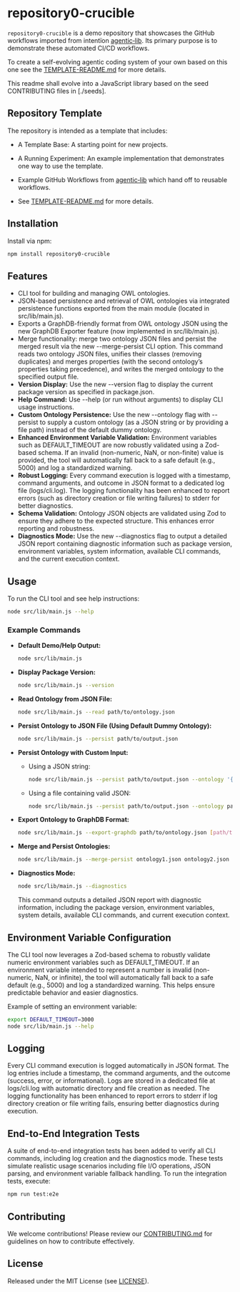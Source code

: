 # repository0-crucible

`repository0-crucible` is a demo repository that showcases the GitHub workflows imported from intentïon [agentic‑lib](https://github.com/xn-intenton-z2a/agentic-lib). Its primary purpose is to demonstrate these automated CI/CD workflows.

To create a self-evolving agentic coding system of your own based on this one see the [TEMPLATE-README.md](./TEMPLATE-README.md) for more details.

This readme shall evolve into a JavaScript library based on the seed CONTRIBUTING files in [./seeds].

## Repository Template

The repository is intended as a template that includes:
* A Template Base: A starting point for new projects.
* A Running Experiment: An example implementation that demonstrates one way to use the template.
* Example GitHub Workflows from [agentic‑lib](https://github.com/xn-intenton-z2a/agentic-lib) which hand off to reusable workflows.

* See [TEMPLATE-README.md](./TEMPLATE-README.md) for more details.

## Installation

Install via npm:

```bash
npm install repository0-crucible
```

## Features

- CLI tool for building and managing OWL ontologies.
- JSON-based persistence and retrieval of OWL ontologies via integrated persistence functions exported from the main module (located in src/lib/main.js).
- Exports a GraphDB-friendly format from OWL ontology JSON using the new GraphDB Exporter feature (now implemented in src/lib/main.js).
- Merge functionality: merge two ontology JSON files and persist the merged result via the new --merge-persist CLI option. This command reads two ontology JSON files, unifies their classes (removing duplicates) and merges properties (with the second ontology’s properties taking precedence), and writes the merged ontology to the specified output file.
- **Version Display:** Use the new --version flag to display the current package version as specified in package.json.
- **Help Command:** Use --help (or run without arguments) to display CLI usage instructions.
- **Custom Ontology Persistence:** Use the new --ontology flag with --persist to supply a custom ontology (as a JSON string or by providing a file path) instead of the default dummy ontology.
- **Enhanced Environment Variable Validation:** Environment variables such as DEFAULT_TIMEOUT are now robustly validated using a Zod-based schema. If an invalid (non-numeric, NaN, or non-finite) value is provided, the tool will automatically fall back to a safe default (e.g., 5000) and log a standardized warning.
- **Robust Logging:** Every command execution is logged with a timestamp, command arguments, and outcome in JSON format to a dedicated log file (logs/cli.log). The logging functionality has been enhanced to report errors (such as directory creation or file writing failures) to stderr for better diagnostics.
- **Schema Validation:** Ontology JSON objects are validated using Zod to ensure they adhere to the expected structure. This enhances error reporting and robustness.
- **Diagnostics Mode:** Use the new --diagnostics flag to output a detailed JSON report containing diagnostic information such as package version, environment variables, system information, available CLI commands, and the current execution context.

## Usage

To run the CLI tool and see help instructions:

```bash
node src/lib/main.js --help
```

### Example Commands

- **Default Demo/Help Output:**
  ```bash
  node src/lib/main.js
  ```

- **Display Package Version:**
  ```bash
  node src/lib/main.js --version
  ```

- **Read Ontology from JSON File:**
  ```bash
  node src/lib/main.js --read path/to/ontology.json
  ```

- **Persist Ontology to JSON File (Using Default Dummy Ontology):**
  ```bash
  node src/lib/main.js --persist path/to/output.json
  ```

- **Persist Ontology with Custom Input:**
  - Using a JSON string:
    ```bash
    node src/lib/main.js --persist path/to/output.json --ontology '{"name": "Custom Ontology", "version": "2.0", "classes": ["CustomClass"], "properties": {"customProp": "customValue"}}'
    ```

  - Using a file containing valid JSON:
    ```bash
    node src/lib/main.js --persist path/to/output.json --ontology path/to/customOntology.json
    ```

- **Export Ontology to GraphDB Format:**
  ```bash
  node src/lib/main.js --export-graphdb path/to/ontology.json [path/to/output.json]
  ```

- **Merge and Persist Ontologies:**
  ```bash
  node src/lib/main.js --merge-persist ontology1.json ontology2.json mergedOntology.json
  ```

- **Diagnostics Mode:**
  ```bash
  node src/lib/main.js --diagnostics
  ```
  This command outputs a detailed JSON report with diagnostic information, including the package version, environment variables, system details, available CLI commands, and current execution context.

## Environment Variable Configuration

The CLI tool now leverages a Zod-based schema to robustly validate numeric environment variables such as DEFAULT_TIMEOUT. If an environment variable intended to represent a number is invalid (non-numeric, NaN, or infinite), the tool will automatically fall back to a safe default (e.g., 5000) and log a standardized warning. This helps ensure predictable behavior and easier diagnostics.

Example of setting an environment variable:

```bash
export DEFAULT_TIMEOUT=3000
node src/lib/main.js --help
```

## Logging

Every CLI command execution is logged automatically in JSON format. The log entries include a timestamp, the command arguments, and the outcome (success, error, or informational). Logs are stored in a dedicated file at logs/cli.log with automatic directory and file creation as needed. The logging functionality has been enhanced to report errors to stderr if log directory creation or file writing fails, ensuring better diagnostics during execution.

## End-to-End Integration Tests

A suite of end-to-end integration tests has been added to verify all CLI commands, including log creation and the diagnostics mode. These tests simulate realistic usage scenarios including file I/O operations, JSON parsing, and environment variable fallback handling. To run the integration tests, execute:

```bash
npm run test:e2e
```

## Contributing

We welcome contributions! Please review our [CONTRIBUTING.md](./CONTRIBUTING.md) for guidelines on how to contribute effectively.

## License

Released under the MIT License (see [LICENSE](./LICENSE)).
